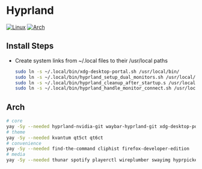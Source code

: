 # Hyprland

[![Linux](https://img.shields.io/badge/Linux-cad3f5?style=for-the-badge&logo=linux&logoColor=black)](https://github.com/khaneliman/dotfiles/blob/main/dots/linux/)
[![Arch](https://img.shields.io/badge/Arch%20Linux-24273a?logo=arch-linux&logoColor=0F94D2&style=for-the-badge)](https://github.com/khaneliman/dotfiles/blob/main/dots/linux/)

## Install Steps

- Create system links from ~/.local files to their /usr/local paths

  ```bash
  sudo ln -s ~/.local/bin/xdg-desktop-portal.sh /usr/local/bin/
  sudo ln -s ~/.local/bin/hyprland_setup_dual_monitors.sh /usr/local/bin
  sudo ln -s ~/.local/bin/hyprland_cleanup_after_startup.s /usr/local/bin
  sudo ln -s ~/.local/bin/hyprland_handle_monitor_connect.sh /usr/local/bin
  ```

## Arch

```bash
# core
yay -Sy --needed hyprland-nvidia-git waybar-hyprland-git xdg-desktop-portal-hyprland-git swaync-git wlogout rofi-lbonn-wayland-git swayidle swaylock-effects-git hyprpaper-git blueman network-manager-applet polkit-kde-agent gnome-keyring
# theme
yay -Sy --needed kvantum qt5ct qt6ct
# convenience
yay -Sy --needed find-the-command cliphist firefox-developer-edition
# media
yay -Sy --needed thunar spotify playerctl wireplumber swayimg hyprpicker-git wf-recorder grim
```
